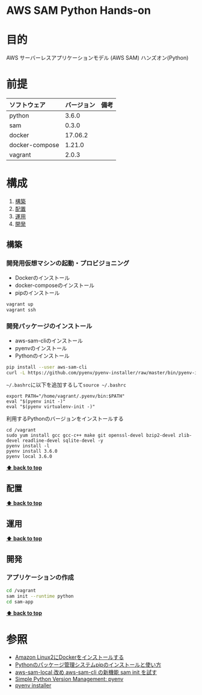 AWS SAM Python Hands-on
===================
# 目的 #
AWS サーバーレスアプリケーションモデル (AWS SAM) ハンズオン(Python)

# 前提 #
| ソフトウェア   | バージョン   | 備考        |
|:---------------|:-------------|:------------|
| python         |3.6.0    |             |
| sam            |0.3.0  |             |
| docker         |17.06.2  |             |
| docker-compose |1.21.0  |             |
| vagrant        |2.0.3  |             |

# 構成 #
1. [構築](#構築 )
1. [配置](#配置 )
1. [運用](#運用 )
1. [開発](#開発 )

## 構築
### 開発用仮想マシンの起動・プロビジョニング
+ Dockerのインストール
+ docker-composeのインストール
+ pipのインストール
```bash
vagrant up
vagrant ssh
```

### 開発パッケージのインストール
+ aws-sam-cliのインストール
+ pyenvのインストール
+ Pythonのインストール

```bash
pip install --user aws-sam-cli
curl -L https://github.com/pyenv/pyenv-installer/raw/master/bin/pyenv-installer | bash 
```

`~/.bashrc`に以下を追加するして`source ~/.bashrc`
```
export PATH="/home/vagrant/.pyenv/bin:$PATH"
eval "$(pyenv init -)"
eval "$(pyenv virtualenv-init -)"
```

利用するPythonのバージョンをインストールする
```
cd /vagrant
sudo yum install gcc gcc-c++ make git openssl-devel bzip2-devel zlib-devel readline-devel sqlite-devel -y
pyenv install -l
pyenv install 3.6.0
pyenv local 3.6.0
```

**[⬆ back to top](#構成)**

## 配置
**[⬆ back to top](#構成)**

## 運用
**[⬆ back to top](#構成)**

## 開発
### アプリケーションの作成
```bash
cd /vagrant
sam init --runtime python
cd sam-app
```

**[⬆ back to top](#構成)**

# 参照 #
+ [Amazon Linux2にDockerをインストールする](https://qiita.com/reoring/items/0d1f556064d363f0ccb8) 
+ [Pythonのパッケージ管理システムpipのインストールと使い方](https://uxmilk.jp/12691)
+ [aws-sam-local 改め aws-sam-cli の新機能 sam init を試す](https://qiita.com/hayao_k/items/841026f9675d163b58d5)
+ [Simple Python Version Management: pyenv](https://github.com/pyenv/pyenv)
+ [pyenv installer](https://github.com/pyenv/pyenv-installer)